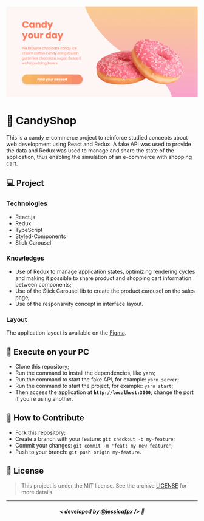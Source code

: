 <h1 align="center">
    <img src="./src/assets/candy.gif" alt="Gif da aplicação"/>
</h1>
 

# 🍩 CandyShop
This is a candy e-commerce project to reinforce studied concepts about web development using React and Redux.
A fake API was used to provide the data and Redux was used to manage and share the state of the application, thus enabling the simulation of an e-commerce with shopping cart.

## 💻 Project

### Technologies
- React.js
- Redux
- TypeScript
- Styled-Components
- Slick Carousel
### Knowledges
- Use of Redux to manage application states, optimizing rendering cycles and making it possible to share product and shopping cart information between components;
- Use of the Slick Carousel lib to create the product carousel on the sales page;
- Use of the responsivity concept in interface layout.
###  Layout
The application layout is available on the [Figma](https://www.figma.com/file/Y9G7a5bjqqHieZPhKGZeq3/CandyShop?node-id=0%3A1).

## 🔧 Execute on your PC

- Clone this repository;
- Run the command to install the dependencies, like `yarn`;
- Run the command to start the fake API, for example: `yarn server`;
- Run the command to start the project, for example: `yarn start`;
- Then access the application at <strong> `http://localhost:3000`</strong>, change the port if you're using another.

## 🤔 How to Contribute

- Fork this repository;
- Create a branch with your feature: `git checkout -b my-feature`;
- Commit your changes: `git commit -m 'feat: my new feature'`;
- Push to your branch: `git push origin my-feature`.

## 📜 License

> This project is under the MIT license. See the archive [LICENSE](https://github.com/jessicafpx/candyshop-redux/blob/main/LICENSE.md) for more details.

---

##### <p align="center"> <strong> < developed by <a href="https://github.com/jessicafpx"> @jessicafpx</a> /> </strong> 👋
